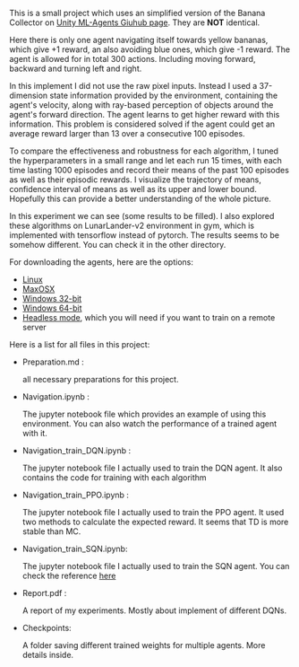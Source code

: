 This is a small project which uses an simplified version of the Banana Collector on [Unity ML-Agents Giuhub page](https://github.com/Unity-Technologies/ml-agents/blob/master/docs/Learning-Environment-Examples.md#banana-collector). They are **NOT** identical.

Here there is only one agent navigating itself towards yellow bananas, which give +1 reward, an also avoiding blue ones, which give -1 reward. The agent is allowed for in total 300 actions. Including moving forward, backward and turning left and right.

In this implement I did not use the raw pixel inputs. Instead I used a 37-dimension state information provided by the environment, containing the agent's velocity, along with ray-based perception of objects around the agent's forward direction. The agent learns to get higher reward with this information. This problem is considered solved if the agent could get an average reward larger than 13 over a consecutive 100 episodes.

To compare the effectiveness and robustness for each algorithm, I tuned the hyperparameters in a small range and let each run 15 times, with each time lasting 1000 episodes and record their means of the past 100 episodes as well as their episodic rewards. I visualize the trajectory of means, confidence interval of means as well as its upper and lower bound. Hopefully this can provide a better understanding of the whole picture.

In this experiment we can see (some results to be filled). I also explored these algorithms on LunarLander-v2 environment in gym, which is implemented with tensorflow instead of pytorch. The results seems to be somehow different. You can check it in the other directory.

For downloading the agents, here are the options:
  * [Linux](https://s3-us-west-1.amazonaws.com/udacity-drlnd/P1/Banana/Banana_Linux.zip)
  * [MaxOSX](https://s3-us-west-1.amazonaws.com/udacity-drlnd/P1/Banana/Banana.app.zip)
  * [Windows 32-bit](https://s3-us-west-1.amazonaws.com/udacity-drlnd/P1/Banana/Banana_Windows_x86.zip)
  * [Windows 64-bit](https://s3-us-west-1.amazonaws.com/udacity-drlnd/P1/Banana/Banana_Windows_x86_64.zip)
  * [Headless mode](https://s3-us-west-1.amazonaws.com/udacity-drlnd/P1/Banana/Banana_Linux_NoVis.zip), which you will need if you want to train on a remote server

Here is a list for all files in this project:
  * Preparation.md : 
  
      all necessary preparations for this project.
  * Navigation.ipynb :
  
      The jupyter notebook file which provides an example of using this environment. You can also watch the performance of a trained agent with it.
 
  * Navigation_train_DQN.ipynb :
  
      The jupyter notebook file I actually used to train the DQN agent. It also contains the code for training with each algorithm
      
  * Navigation_train_PPO.ipynb :
  
      The jupyter notebook file I actually used to train the PPO agent. It used two methods to calculate the expected reward. It seems that TD is more stable than MC.
      
  * Navigation_train_SQN.ipynb:
  
      The jupyter notebook file I actually used to train the SQN agent. You can check the reference [here](https://arxiv.org/pdf/1702.08165.pdf)
      
  * Report.pdf :
  
      A report of my experiments. Mostly about implement of different DQNs.
      
  * Checkpoints:
  
      A folder saving different trained weights for multiple agents. More details inside.
